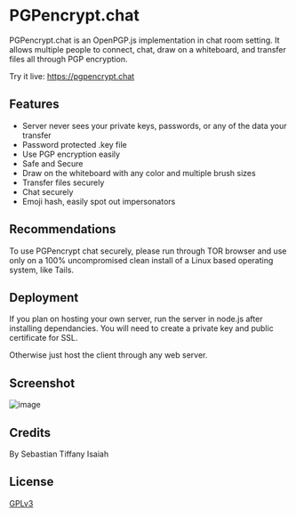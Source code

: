 
# PGPencrypt.chat

PGPencrypt.chat is an OpenPGP.js implementation in chat room setting. It allows multiple people to connect, chat, draw on a whiteboard, and transfer files all through PGP encryption.

Try it live: https://pgpencrypt.chat


## Features

- Server never sees your private keys, passwords, or any of the data your transfer
- Password protected .key file 
- Use PGP encryption easily
- Safe and Secure
- Draw on the whiteboard with any color and multiple brush sizes
- Transfer files securely 
- Chat securely
- Emoji hash, easily spot out impersonators 

## Recommendations

To use PGPencrypt chat securely, please run through TOR browser and use only on a 100% uncompromised clean install of a Linux based operating system, like Tails.

## Deployment

If  you plan on hosting your own server, run the server in node.js after installing dependancies. You will need to create a private key and public certificate for SSL. 

Otherwise just host the client through any web server. 


## Screenshot

![image](https://hardcoreanarchy.gay/images/pgp.png)



## Credits
By Sebastian Tiffany Isaiah 

## License

[GPLv3](https://choosealicense.com/licenses/gpl-3.0/)

